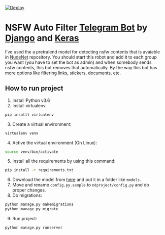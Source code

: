 [![Deploy](https://www.herokucdn.com/deploy/button.svg)](https://dashboard.heroku.com/new?template=https://github.com/devillD/nsfw-autofilter-telegrambot)


# NSFW Auto Filter [Telegram Bot](https://core.telegram.org/bots) by [Django](https://www.djangoproject.com/) and [Keras](https://keras.io/)
I've used the a pretraiend model for detecting nsfw contents that is avaiable in [NudeNet](https://github.com/notAI-tech/NudeNet) repository.
You should start this robot and add it to each group you want (you have to set the bot as admin) and when somebody sends nsfw contents, this bot removes that automatically. By the way this bot has more options like filtering links, stickers, documents, etc.

## How to run project
1. Install Python v3.6
2. Install virtualenv
```bash
pip insatll virtualenv
```
3. Create a virtual environment:
```bash
virtualenv venv
```
4. Active the virtual environment (On Linux):
```bash
source venv/bin/activate
```
5. Install all the requirements by using this command:
```bash
pip install -r requirements.txt
```
6. Download the model from [here](https://github.com/bedapudi6788/NudeNet/releases/download/v0/classifier_model) and put it in a folder like `models`.
7. Move and rename `config.py.sample` to `ndproject/config.py` and do proper changes.
8. Do migrations:
```bash
python manage.py makemigrations
python manage.py migrate
```
9. Run project:
```bash
python manage.py runserver
```
